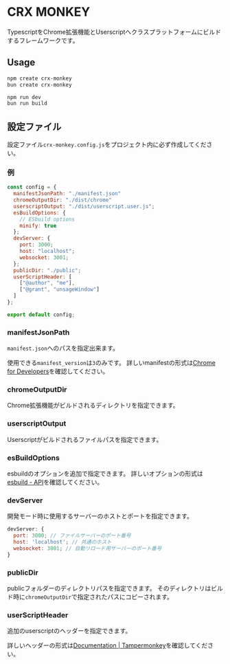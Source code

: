 # CRX MONKEY

TypescriptをChrome拡張機能とUserscriptへクラスプラットフォームにビルドするフレームワークです。

## Usage

```sh
npm create crx-monkey
bun create crx-monkey
```

```sh
npm run dev
bun run build
```

## 設定ファイル

設定ファイル`crx-monkey.config.js`をプロジェクト内に必ず作成してください。

### 例

```js
const config = {
  manifestJsonPath: "./manifest.json"
  chromeOutputDir: "./dist/chrome"
  userscriptOutput: "./dist/userscript.user.js";
  esBuildOptions: {
    // ESbuild options
    minify: true
  };
  devServer: {
    port: 3000;
    host: "localhost";
    websocket: 3001;
  };
  publicDir: "./public";
  userScriptHeader: [
    ["@author", "me"],
    ["@grant", "unsageWindow"]
  ]
};

export default config;
```

### manifestJsonPath

`manifest.json`へのパスを指定出来ます。

使用できる`manifest_version`は`3`のみです。
詳しいmanifestの形式は[Chrome for Developers](https://developer.chrome.com/docs/extensions/reference/manifest?hl=ja)を確認してください。

### chromeOutputDir

Chrome拡張機能がビルドされるディレクトリを指定できます。

### userscriptOutput

Userscriptがビルドされるファイルパスを指定できます。

### esBuildOptions

esbuildのオプションを追加で指定できます。
詳しいオプションの形式は[esbuild - API](https://esbuild.github.io/api/)を確認してください。

### devServer

開発モード時に使用するサーバーのホストとポートを指定できます。

```js
devServer: {
  port: 3000; // ファイルサーバーのポート番号
  host: 'localhost'; // 共通のホスト
  websocket: 3001; // 自動リロード用サーバーのポート番号
}
```

### publicDir

publicフォルダーのディレクトリパスを指定できます。
そのディレクトリはビルド時に`chromeOutputDir`で指定されたパスにコピーされます。

### userScriptHeader

追加のuserscriptのヘッダーを指定できます。

詳しいヘッダーの形式は[Documentation | Tampermonkey](https://www.tampermonkey.net/documentation.php?locale=en)を確認してください。
